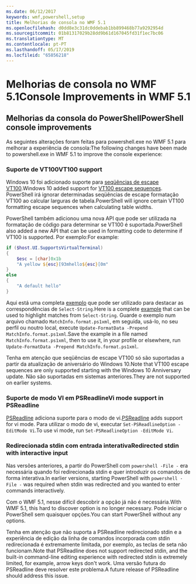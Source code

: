 ```yaml
---
ms.date: 06/12/2017
keywords: wmf,powershell,setup
title: Melhorias de consola no WMF 5.1
ms.openlocfilehash: d0dd8e3c31dc0ddebab1bb899468b77a9292954d
ms.sourcegitcommit: 01b81317029b28dd9b61d167045fd31f1ec7bc06
ms.translationtype: MT
ms.contentlocale: pt-PT
ms.lasthandoff: 05/17/2019
ms.locfileid: "65856218"
---
```

# <a name="console-improvements-in-wmf-51"></a><span data-ttu-id="5c058-103">Melhorias de consola no WMF 5.1</span><span class="sxs-lookup"><span data-stu-id="5c058-103">Console Improvements in WMF 5.1</span></span>

## <a name="powershell-console-improvements"></a><span data-ttu-id="5c058-104">Melhorias da consola do PowerShell</span><span class="sxs-lookup"><span data-stu-id="5c058-104">PowerShell console improvements</span></span>

<span data-ttu-id="5c058-105">As seguintes alterações foram feitas para powershell.exe no WMF 5.1 para melhorar a experiência de consola:</span><span class="sxs-lookup"><span data-stu-id="5c058-105">The following changes have been made to powershell.exe in WMF 5.1 to improve the console experience:</span></span>

### <a name="vt100-support"></a><span data-ttu-id="5c058-106">Suporte de VT100</span><span class="sxs-lookup"><span data-stu-id="5c058-106">VT100 support</span></span>

<span data-ttu-id="5c058-107">Windows 10 foi adicionado suporte para [seqüências de escape VT100](/windows/console/console-virtual-terminal-sequences).</span><span class="sxs-lookup"><span data-stu-id="5c058-107">Windows 10 added support for [VT100 escape sequences](/windows/console/console-virtual-terminal-sequences).</span></span>
<span data-ttu-id="5c058-108">PowerShell irá ignorar determinadas seqüências de escape formatação VT100 ao calcular larguras de tabela.</span><span class="sxs-lookup"><span data-stu-id="5c058-108">PowerShell will ignore certain VT100 formatting escape sequences when calculating table widths.</span></span>

<span data-ttu-id="5c058-109">PowerShell também adicionou uma nova API que pode ser utilizada na formatação de código para determinar se VT100 é suportada.</span><span class="sxs-lookup"><span data-stu-id="5c058-109">PowerShell also added a new API that can be used in formatting code to determine if VT100 is supported.</span></span> <span data-ttu-id="5c058-110">Por exemplo:</span><span class="sxs-lookup"><span data-stu-id="5c058-110">For example:</span></span>

```powershell
if ($host.UI.SupportsVirtualTerminal)
{
    $esc = [char]0x1b
    "A yellow ${esc}[93mhello${esc}[0m"
}
else
{
    "A default hello"
}
```

<span data-ttu-id="5c058-111">Aqui está uma completa [exemplo](https://gist.github.com/lzybkr/dcb973dccd54900b67783c48083c28f7) que pode ser utilizado para destacar as correspondências de `Select-String`.</span><span class="sxs-lookup"><span data-stu-id="5c058-111">Here is a complete [example](https://gist.github.com/lzybkr/dcb973dccd54900b67783c48083c28f7) that can be used to highlight matches from `Select-String`.</span></span> <span data-ttu-id="5c058-112">Guarde o exemplo num arquivo chamado `MatchInfo.format.ps1xml`, em seguida, usá-lo, no seu perfil ou noutro local, execute `Update-FormatData -Prepend MatchInfo.format.ps1xml`.</span><span class="sxs-lookup"><span data-stu-id="5c058-112">Save the example in a file named `MatchInfo.format.ps1xml`, then to use it, in your profile or elsewhere, run `Update-FormatData -Prepend MatchInfo.format.ps1xml`.</span></span>

<span data-ttu-id="5c058-113">Tenha em atenção que seqüências de escape VT100 só são suportadas a partir da atualização de aniversário do Windows 10.</span><span class="sxs-lookup"><span data-stu-id="5c058-113">Note that VT100 escape sequences are only supported starting with the Windows 10 Anniversary update.</span></span>
<span data-ttu-id="5c058-114">Não são suportadas em sistemas anteriores.</span><span class="sxs-lookup"><span data-stu-id="5c058-114">They are not supported on earlier systems.</span></span>

### <a name="vi-mode-support-in-psreadline"></a><span data-ttu-id="5c058-115">Suporte de modo VI em PSReadline</span><span class="sxs-lookup"><span data-stu-id="5c058-115">Vi mode support in PSReadline</span></span>

<span data-ttu-id="5c058-116">[PSReadline](https://github.com/PowerShell/PSReadLine) adiciona suporte para o modo de vi.</span><span class="sxs-lookup"><span data-stu-id="5c058-116">[PSReadline](https://github.com/PowerShell/PSReadLine) adds support for vi mode.</span></span> <span data-ttu-id="5c058-117">Para utilizar o modo de vi, executar `Set-PSReadlineOption -EditMode Vi`.</span><span class="sxs-lookup"><span data-stu-id="5c058-117">To use vi mode, run `Set-PSReadlineOption -EditMode Vi`.</span></span>

### <a name="redirected-stdin-with-interactive-input"></a><span data-ttu-id="5c058-118">Redirecionada stdin com entrada interativa</span><span class="sxs-lookup"><span data-stu-id="5c058-118">Redirected stdin with interactive input</span></span>

<span data-ttu-id="5c058-119">Nas versões anteriores, a partir do PowerShell com `powershell -File -` era necessária quando foi redirecionada stdin e quer introduzir os comandos de forma interativa.</span><span class="sxs-lookup"><span data-stu-id="5c058-119">In earlier versions, starting PowerShell with `powershell -File -` was required when stdin was redirected and you wanted to enter commands interactively.</span></span>

<span data-ttu-id="5c058-120">Com o WMF 5.1, nesse difícil descobrir a opção já não é necessária.</span><span class="sxs-lookup"><span data-stu-id="5c058-120">With WMF 5.1, this hard to discover option is no longer necessary.</span></span> <span data-ttu-id="5c058-121">Pode iniciar o PowerShell sem quaisquer opções.</span><span class="sxs-lookup"><span data-stu-id="5c058-121">You can start PowerShell without any options.</span></span>

<span data-ttu-id="5c058-122">Tenha em atenção que não suporta a PSReadline redirecionado stdin e a experiência de edição da linha de comandos incorporada com stdin redirecionada é extremamente limitada, por exemplo, as teclas de seta não funcionam.</span><span class="sxs-lookup"><span data-stu-id="5c058-122">Note that PSReadline does not support redirected stdin, and the built-in command-line editing experience with redirected stdin is extremely limited, for example, arrow keys don't work.</span></span> <span data-ttu-id="5c058-123">Uma versão futura do PSReadline deve resolver este problema.</span><span class="sxs-lookup"><span data-stu-id="5c058-123">A future release of PSReadline should address this issue.</span></span>